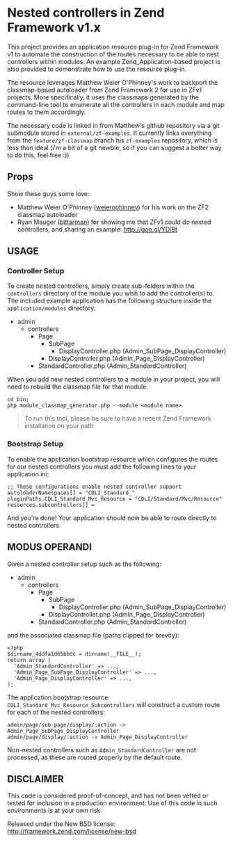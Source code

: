 Nested controllers in Zend Framework v1.x
=========================================

This project provides an application resource plug-in for Zend Framework v1 
to automate the construction of the routes necessary to be able to nest 
controllers within modules.  An example Zend_Application-based project is 
also provided to demonstrate how to use the resource plug-in.

The resource leverages Matthew Weier O'Phinney's work to backport the
classmap-based autoloader from Zend Framework 2 for use in ZFv1 projects. More
specifically, it uses the classmaps generated by the command-line tool to enumerate
all the controllers in each module and map routes to them accordingly.

The necessary code is linked in from Matthew's github repository via a git submodule
stored in `external/zf-examples`.  It currently links everything from the 
`feature/zf-classmap` branch his `zf-examples` repository, which is less than ideal
(i'm a bit of a git newbie, so if you can suggest a better way to do this, feel
free :))

## Props ##
Show these guys some love:
* Matthew Weier O'Phinney ([weierophinney](http://github.com/weierophinney)) for
  his work on the ZF2 classmap autoloader
* Ryan Mauger ([bittarman](http://github.com/bittarman)) for showing me that ZFv1
  could do nested controllers, and sharing an example: http://goo.gl/YDlBt

USAGE
-----

### Controller Setup ###

To create nested controllers, simply create sub-folders within the `controllers`
directory of the module you wish to add the controller(s) to.  The included example
application has the following structure inside the `application/modules` directory:

* admin
    * controllers
        * Page
            * SubPage
                * DisplayController.php   (Admin_SubPage_DisplayController)
            * DisplayController.php   (Admin_Page_DisplayController)
        * StandardController.php  (Admin_StandardController)

When you add new nested controllers to a module in your project, you will need
to rebuild the classmap file for that module:

    cd bin;
    php module_classmap_generator.php --module <module name>

> To run this tool, please be sure to have a recent Zend Framework installation
> on your path

### Bootstrap Setup ###

To enable the application bootstrap resource which configures the routes for
our nested controllers you must add the following lines to your application.ini:

    ;; These configurations enable nested controller support
    autoloaderNamespaces[] = "CDLI_Standard_"
    pluginPaths.CDLI_Standard_Mvc_Resource = "CDLI/Standard/Mvc/Resource"
    resources.subcontrollers[] =

And you're done!  Your application should now be able to route directly to 
nested controllers

MODUS OPERANDI
--------------

Given a nested controller setup such as the following:

* admin
    * controllers
        * Page
            * SubPage
                * DisplayController.php   (Admin_SubPage_DisplayController)
            * DisplayController.php   (Admin_Page_DisplayController)
        * StandardController.php  (Admin_StandardController)

and the associated classmap file (paths clipped for brevity):

    <?php
    $dirname_4ddfa1d65bbdc = dirname(__FILE__);
    return array (
      'Admin_StandardController' => ...,
      'Admin_Page_SubPage_DisplayController' => ...,
      'Admin_Page_DisplayController' => ...,
    );

The application bootstrap resource `CDLI_Standard_Mvc_Resource_Subcontrollers` will
construct a custom route for each of the nested controllers:

    admin/page/sub-page/display/:action -> Admin_Page_SubPage_DisplayController
    admin/page/display/:action -> Admin_Page_DisplayController

Non-nested controllers such as `Admin_StandardController` are not processed, as these
are routed properly by the default route.

DISCLAIMER
----------

This code is considered proof-of-concept, and has not been vetted or tested for
inclusion in a production environment.  Use of this code in such environments is
at your own risk. 

Released under the New BSD license:
http://framework.zend.com/license/new-bsd
